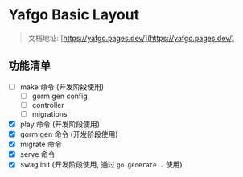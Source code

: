 # Yafgo Basic Layout

> 文档地址: [https://yafgo.pages.dev/](https://yafgo.pages.dev/)

## 功能清单

- [ ] make 命令 (开发阶段使用)
  - [ ] gorm gen config
  - [ ] controller
  - [ ] migrations
- [x] play 命令 (开发阶段使用)
- [x] gorm gen 命令 (开发阶段使用)
- [x] migrate 命令
- [x] serve 命令
- [x] swag init (开发阶段使用, 通过 `go generate .` 使用)
